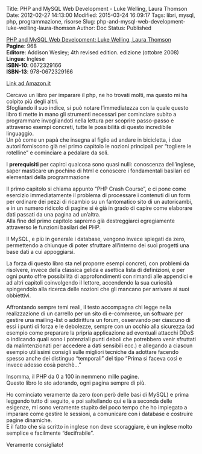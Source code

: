 Title: PHP and MySQL Web Development - Luke Welling, Laura Thomson
Date: 2012-02-27 14:13:00
Modified: 2015-03-24 16:09:17
Tags: libri, mysql, php, programmazione, risorse
Slug: php-and-mysql-web-development-luke-welling-laura-thomson
Author: Doc
Status: Published

[PHP and MySQL Web Development: Luke Welling, Laura
Thomson](http://amzn.to/1aZ9mG6)  
**Pagine**: 968  
**Editore**: Addison Wesley; 4th revised edition. edizione (ottobre
2008)  
**Lingua**: Inglese  
**ISBN-10**: 0672329166  
**ISBN-13**: 978-0672329166

[Link ad
Amazon.it](http://amzn.to/1MRtgS7)

Cercavo un libro per imparare il php, ne ho trovati molti, ma questo mi
ha colpito più degli altri.  
Sfogliando il suo indice, si può notare l’immediatezza con la quale
questo libro ti mette in mano gli strumenti necessari per cominciare
subito a programmare invogliandoti nella lettura per scoprire
passo-passo e attraverso esempi concreti, tutte le possibilità di questo
incredibile linguaggio.  
Un pò come un papà che insegna al figlio ad andare in bicicletta, i due
autori forniscono già nel primo capitolo le nozioni principali per
“togliere le rotelline” e cominciare a pedalare da soli.

I **prerequisiti** per capirci qualcosa sono quasi nulli: conoscenza
dell’inglese, saper masticare un pochino di html e conoscere i
fondamentali basilari ed elementari della programmazione

Il primo capitolo si chiama appunto “PHP Crash Course”, e ci pone come
esercizio immediatamente il problema di processare i contenuti di un
form per ordinare dei pezzi di ricambio su un fantomatico sito di un
autoricambi, e in un numero ridicolo di pagine si è già in grado di
capire come elaborare dati passati da una pagina ad un’altra.  
Alla fine del primo capitolo sapremo già destreggiarci egregiamente
attraverso le funzioni basilari del PHP.

Il MySQL, e più in generale i database, vengono invece spiegati da zero,
permettendo a chiunque di poter sfruttare all’interno dei suoi progetti
una base dati a cui appoggiarsi.

La forza di questo libro sta nel proporre esempi concreti, con problemi
da risolvere, invece della classica gelida e asettica lista di
definizioni, e per ogni punto offre possibilità di approfondimenti con
rimandi alle appendici e ad altri capitoli coinvolgendo il lettore,
accendendo la sua curiosità spingendolo alla ricerca delle nozioni che
gli mancano per arrivare ai suoi obbiettivi.

Affrontando sempre temi reali, il testo accompagna chi legge nella
realizzazione di un carrello per un sito di e-commerce, un software per
gestire una mailing-list o addirittura un forum, osservando per ciascuno
di essi i punti di forza e le debolezze, sempre con un occhio alla
sicurezza (ad esempio come preparare la pripria applicazione ad
eventuali attacchi DDoS o indicando quali sono i potenziali punti deboli
che potrebbero venir sfruttati da malintenzionati per accedere a dati
sensibili ecc.) e allegando a ciascun esempio utilissimi consigli sulle
migliori tecniche da adottare facendo spesso anche dei distinguo
“temporali” del tipo “Prima si faceva così e invece adesso cosà perchè…”

Insomma, il PHP da 0 a 100 in nemmeno mille pagine.  
Questo libro lo sto adorando, ogni pagina sempre di più.

Ho cominciato veramente da zero (con però delle basi di MySQL) e prima
leggendo tutto di seguito, e poi saltellando qui e là a seconda delle
esigenze, mi sono veramente stupito del poco tempo che ho impiegato a
imparare come gestire le sessioni, a comunicare con i database e
costruire pagine dinamiche.  
E il fatto che sia scritto in inglese non deve scoraggiare, è un inglese
molto semplice e facilmente “decifrabile”.

Veramente consigliato!
